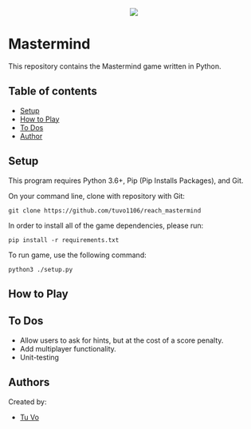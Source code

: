 <p align="center">
  <img src="https://miro.medium.com/max/700/0*4xohKyVpcqZPmT9y.png">
</p>

# Mastermind

This repository contains the Mastermind game written in Python.

## Table of contents

- [Setup](#setup)
- [How to Play](#how_to_play)
- [To Dos](#to_dos)
- [Author](#authors)

## Setup

This program requires Python 3.6+, Pip (Pip Installs Packages), and Git.

On your command line, clone with repository with Git:

`git clone https://github.com/tuvo1106/reach_mastermind`

In order to install all of the game dependencies, please run:

`pip install -r requirements.txt`

To run game, use the following command:

`python3 ./setup.py`

## How to Play

## To Dos

- Allow users to ask for hints, but at the cost of a score penalty.
- Add multiplayer functionality.
- Unit-testing

## Authors

Created by:

- [Tu Vo](https://github.com/tuvo1106)
